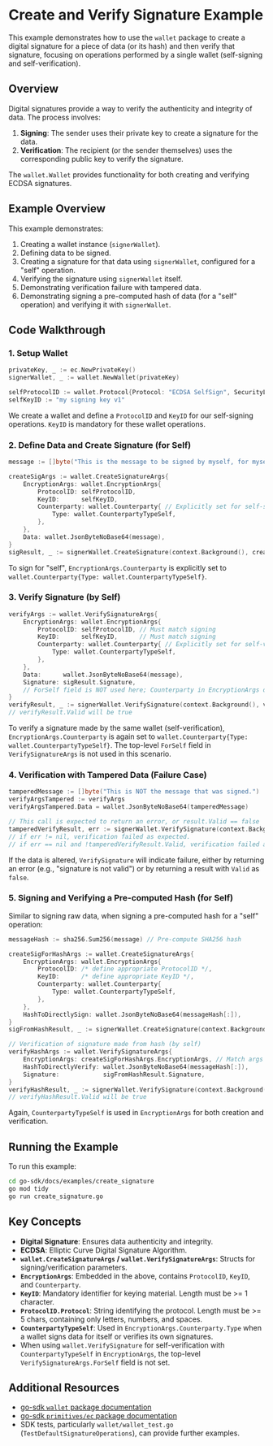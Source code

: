 # Create and Verify Signature Example

This example demonstrates how to use the `wallet` package to create a digital signature for a piece of data (or its hash) and then verify that signature, focusing on operations performed by a single wallet (self-signing and self-verification).

## Overview

Digital signatures provide a way to verify the authenticity and integrity of data. The process involves:
1. **Signing**: The sender uses their private key to create a signature for the data.
2. **Verification**: The recipient (or the sender themselves) uses the corresponding public key to verify the signature.

The `wallet.Wallet` provides functionality for both creating and verifying ECDSA signatures.

## Example Overview

This example demonstrates:

1. Creating a wallet instance (`signerWallet`).
2. Defining data to be signed.
3. Creating a signature for that data using `signerWallet`, configured for a "self" operation.
4. Verifying the signature using `signerWallet` itself.
5. Demonstrating verification failure with tampered data.
6. Demonstrating signing a pre-computed hash of data (for a "self" operation) and verifying it with `signerWallet`.

## Code Walkthrough

### 1. Setup Wallet

```go
privateKey, _ := ec.NewPrivateKey()
signerWallet, _ := wallet.NewWallet(privateKey)

selfProtocolID := wallet.Protocol{Protocol: "ECDSA SelfSign", SecurityLevel: wallet.SecurityLevelSilent}
selfKeyID := "my signing key v1"
```
We create a wallet and define a `ProtocolID` and `KeyID` for our self-signing operations. `KeyID` is mandatory for these wallet operations.

### 2. Define Data and Create Signature (for Self)

```go
message := []byte("This is the message to be signed by myself, for myself.")

createSigArgs := wallet.CreateSignatureArgs{
    EncryptionArgs: wallet.EncryptionArgs{
        ProtocolID: selfProtocolID,
        KeyID:      selfKeyID,
        Counterparty: wallet.Counterparty{ // Explicitly set for self-signing
            Type: wallet.CounterpartyTypeSelf,
        },
    },
    Data: wallet.JsonByteNoBase64(message),
}
sigResult, _ := signerWallet.CreateSignature(context.Background(), createSigArgs, "signer_originator")
```
To sign for "self", `EncryptionArgs.Counterparty` is explicitly set to `wallet.Counterparty{Type: wallet.CounterpartyTypeSelf}`.

### 3. Verify Signature (by Self)

```go
verifyArgs := wallet.VerifySignatureArgs{
    EncryptionArgs: wallet.EncryptionArgs{
        ProtocolID: selfProtocolID, // Must match signing
        KeyID:      selfKeyID,      // Must match signing
        Counterparty: wallet.Counterparty{ // Explicitly set for self-verification
            Type: wallet.CounterpartyTypeSelf,
        },
    },
    Data:      wallet.JsonByteNoBase64(message),
    Signature: sigResult.Signature,
    // ForSelf field is NOT used here; Counterparty in EncryptionArgs dictates self-verification
}
verifyResult, _ := signerWallet.VerifySignature(context.Background(), verifyArgs, "verifier_originator")
// verifyResult.Valid will be true
```
To verify a signature made by the same wallet (self-verification), `EncryptionArgs.Counterparty` is again set to `wallet.Counterparty{Type: wallet.CounterpartyTypeSelf}`. The top-level `ForSelf` field in `VerifySignatureArgs` is not used in this scenario.

### 4. Verification with Tampered Data (Failure Case)

```go
tamperedMessage := []byte("This is NOT the message that was signed.")
verifyArgsTampered := verifyArgs
verifyArgsTampered.Data = wallet.JsonByteNoBase64(tamperedMessage)

// This call is expected to return an error, or result.Valid == false
tamperedVerifyResult, err := signerWallet.VerifySignature(context.Background(), verifyArgsTampered, "verifier_tampered_originator")
// if err != nil, verification failed as expected.
// if err == nil and !tamperedVerifyResult.Valid, verification failed as expected.
```
If the data is altered, `VerifySignature` will indicate failure, either by returning an error (e.g., "signature is not valid") or by returning a result with `Valid` as `false`.

### 5. Signing and Verifying a Pre-computed Hash (for Self)

Similar to signing raw data, when signing a pre-computed hash for a "self" operation:

```go
messageHash := sha256.Sum256(message) // Pre-compute SHA256 hash

createSigForHashArgs := wallet.CreateSignatureArgs{
    EncryptionArgs: wallet.EncryptionArgs{
        ProtocolID: /* define appropriate ProtocolID */,
        KeyID:      /* define appropriate KeyID */,
        Counterparty: wallet.Counterparty{
            Type: wallet.CounterpartyTypeSelf,
        },
    },
    HashToDirectlySign: wallet.JsonByteNoBase64(messageHash[:]),
}
sigFromHashResult, _ := signerWallet.CreateSignature(context.Background(), createSigForHashArgs, "signer_originator_hash")

// Verification of signature made from hash (by self)
verifyHashArgs := wallet.VerifySignatureArgs{
    EncryptionArgs: createSigForHashArgs.EncryptionArgs, // Match args from hash signing
    HashToDirectlyVerify: wallet.JsonByteNoBase64(messageHash[:]),
    Signature:            sigFromHashResult.Signature,
}
verifyHashResult, _ := signerWallet.VerifySignature(context.Background(), verifyHashArgs, "verifier_originator_hash")
// verifyHashResult.Valid will be true
```
Again, `CounterpartyTypeSelf` is used in `EncryptionArgs` for both creation and verification.

## Running the Example

To run this example:

```bash
cd go-sdk/docs/examples/create_signature
go mod tidy
go run create_signature.go
```

## Key Concepts

- **Digital Signature**: Ensures data authenticity and integrity.
- **ECDSA**: Elliptic Curve Digital Signature Algorithm.
- **`wallet.CreateSignatureArgs` / `wallet.VerifySignatureArgs`**: Structs for signing/verification parameters.
- **`EncryptionArgs`**: Embedded in the above, contains `ProtocolID`, `KeyID`, and `Counterparty`.
- **`KeyID`**: Mandatory identifier for keying material. Length must be >= 1 character.
- **`ProtocolID.Protocol`**: String identifying the protocol. Length must be >= 5 chars, containing only letters, numbers, and spaces.
- **`CounterpartyTypeSelf`**: Used in `EncryptionArgs.Counterparty.Type` when a wallet signs data for itself or verifies its own signatures.
- When using `wallet.VerifySignature` for self-verification with `CounterpartyTypeSelf` in `EncryptionArgs`, the top-level `VerifySignatureArgs.ForSelf` field is not set.

## Additional Resources

- [go-sdk `wallet` package documentation](https://pkg.go.dev/github.com/bsv-blockchain/go-sdk/wallet)
- [go-sdk `primitives/ec` package documentation](https://pkg.go.dev/github.com/bsv-blockchain/go-sdk/primitives/ec)
- SDK tests, particularly `wallet/wallet_test.go` (`TestDefaultSignatureOperations`), can provide further examples.
